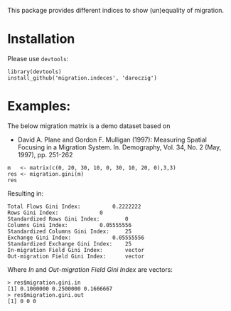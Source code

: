 This package provides different indices to show (un)equality of migration.

# Installation

Please use `devtools`:

```
library(devtools)
install_github('migration.indeces', 'daroczig')
```

# Examples:

The below migration matrix is a demo dataset based on

 * David A. Plane and Gordon F. Mulligan (1997): Measuring Spatial Focusing in a Migration System. In. Demography, Vol. 34, No. 2 (May, 1997), pp. 251-262

```
m   <- matrix(c(0, 20, 30, 10, 0, 30, 10, 20, 0),3,3)
res <- migration.gini(m)
res
```

Resulting in:

```
Total Flows Gini Index:			 0.2222222
Rows Gini Index:			 0
Standardized Rows Gini Index:		 0
Columns Gini Index:			 0.05555556
Standardized Columns Gini Index:	 25
Exchange Gini Index:			 0.05555556
Standardized Exchange Gini Index:	 25
In-migration Field Gini Index:		 vector
Out-migration Field Gini Index:		 vector
```

Where *In* and *Out-migration Field Gini Index* are vectors:

```
> res$migration.gini.in
[1] 0.1000000 0.2500000 0.1666667
> res$migration.gini.out
[1] 0 0 0
```